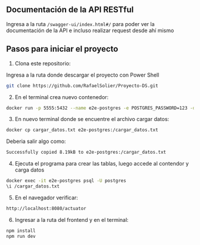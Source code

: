## Documentación de la API RESTful
Ingresa a la ruta ```/swagger-ui/index.html#/``` para poder ver la documentación de la API e incluso realizar request desde ahí mismo

## Pasos para iniciar el proyecto

1. Clona este repositorio:

Ingresa a la ruta donde descargar el proyecto con Power Shell

```bash
git clone https://github.com/RafaelSolier/Proyecto-DS.git
```
2. En el terminal crea nuevo contenedor:

```bash
docker run -p 5555:5432 --name e2e-postgres -e POSTGRES_PASSWORD=123 -d postgres
```
3. En nuevo terminal donde se encuentre el archivo cargar datos:

```bash
docker cp cargar_datos.txt e2e-postgres:/cargar_datos.txt
```
Deberia salir algo como:
```bash
Successfully copied 8.19kB to e2e-postgres:/cargar_datos.txt
```
4. Ejecuta el programa para crear las tablas, luego accede al contendor y carga datos
```bash
docker exec -it e2e-postgres psql -U postgres
\i /cargar_datos.txt
```

5. En el navegador verificar:

```bash
http://localhost:8080/actuator
```

6. Ingresar a la ruta del frontend y en el terminal:

```bash
npm install 
npm run dev 
```
